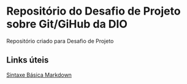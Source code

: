 # Repositório do Desafio de Projeto sobre Git/GiHub da DIO
Repositório criado para Desafio de Projeto

## Links úteis
[Sintaxe Básica Markdown](https://www.markdownguide.org/basic-syntax/)
